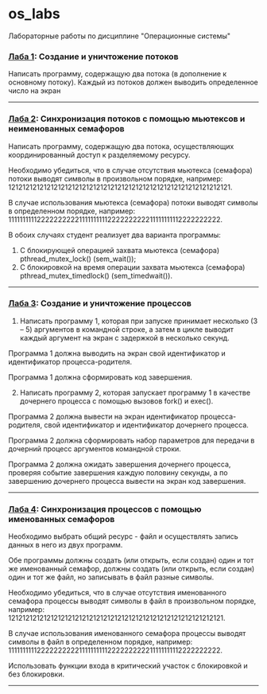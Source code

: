 # os_labs
Лабораторные работы по дисциплине "Операционные системы"

### [Лаба 1](/pr1): Создание и уничтожение потоков

Написать программу, содержащую два потока (в дополнение к основному потоку). Каждый из потоков должен выводить определенное число на экран
***

### [Лаба 2](/pr2): Cинхронизация потоков с помощью мьютексов и неименованных семафоров

Написать программу, содержащую два потока, осуществляющих координированный доступ к разделяемому ресурсу.

Необходимо убедиться, что в случае отсутствия мьютекса (семафора) потоки выводят символы  в произвольном порядке, например:
121212121212121212121212121212121212121212121212121212121212121.

В случае использования мьютекса (семафора) потоки выводят символы в определенном порядке, например:
111111111122222222221111111111222222222211111111112222222222.

В обоих случаях студент реализует два варианта программы:
1. С блокирующей операцией захвата мьютекса (семафора)
pthread_mutex_lock() (sem_wait());
2. С блокировкой на время операции захвата мьютекса (семафора)
pthread_mutex_timedlock() (sem_timedwait()).
***

### [Лаба 3](/pr3): Cоздание и уничтожение процессов

1. Написать программу 1, которая при запуске принимает несколько (3 – 5) аргументов в командной строке, а затем в цикле выводит каждый аргумент на экран с задержкой в несколько секунд.

Программа 1 должна выводить на экран свой идентификатор и идентификатор процесса-родителя.

Программа 1 должна сформировать код завершения.

2. Написать программу 2, которая запускает программу 1 в качестве дочернего процесса с помощью вызовов fork() и exec().

Программа 2 должна вывести на экран идентификатор процесса-родителя, свой идентификатор и идентификатор дочернего процесса.

Программа 2 должна сформировать набор параметров для передачи в дочерний процесс аргументов командной строки.

Программа 2 должна ожидать завершения дочернего процесса, проверяя событие завершения каждую половину секунды, а по завершению дочернего процесса вывести на экран код завершения.

***

### [Лаба 4](/pr4): Cинхронизация процессов с помощью именованных семафоров

Необходимо выбрать общий ресурс - файл и осуществлять запись данных в него из двух программ.

Обе программы должны создать (или открыть, если создан) один и тот же именованный семафор, должны создать (или открыть, если создан) один и тот же файл, но записывать в файл разные символы.

Необходимо убедиться, что в случае отсутствия именованного семафора процессы выводят символы в файл в произвольном порядке, например:
1212121212121212121212121212121212121212121212121212121212121.

В случае использования именованного семафора процессы выводят символы в файл в определенном порядке, например:
111111111122222222221111111111222222222211111111112222222222.

Использовать функции входа в критический участок с блокировкой и без блокировки.
***
